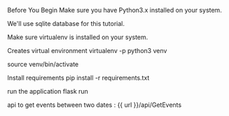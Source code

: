 Before You Begin
Make sure you have Python3.x installed on your system.

We'll use sqlite database for this tutorial.

Make sure virtualenv is installed on your system.

Creates virtual environment
virtualenv -p python3 venv

source venv/bin/activate

Install requirements
pip install -r requirements.txt


run the application
flask run

api to get events between two dates :
{{ url }}/api/GetEvents
